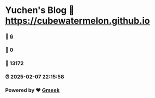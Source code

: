 # Yuchen's Blog :link: https://cubewatermelon.github.io 
### :page_facing_up: [6](https://cubewatermelon.github.io/tag.html) 
### :speech_balloon: 0 
### :hibiscus: 13172 
### :alarm_clock: 2025-02-07 22:15:58 
### Powered by :heart: [Gmeek](https://github.com/Meekdai/Gmeek)
